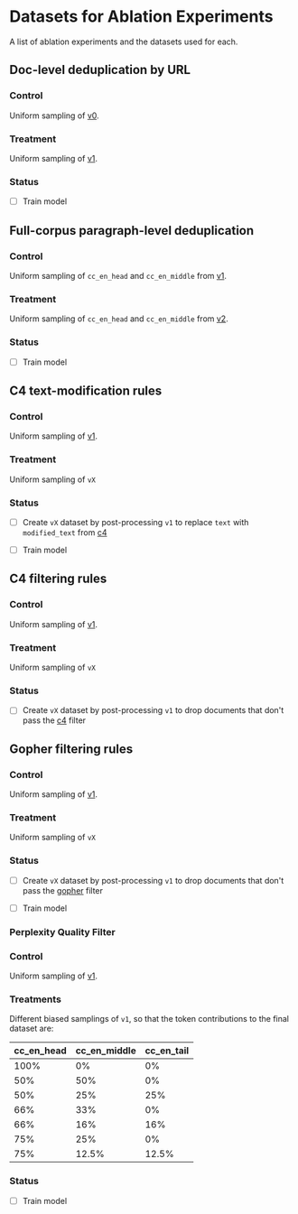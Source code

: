 # Datasets for Ablation Experiments

A list of ablation experiments and the datasets used for each.

## Doc-level deduplication by URL
 
### Control

Uniform sampling of [v0](./Notes.md#v0).

### Treatment

Uniform sampling of [v1](./Notes.md#v1).

### Status

 - [ ] Train model

## Full-corpus paragraph-level deduplication

### Control

Uniform sampling of `cc_en_head` and `cc_en_middle` from [v1](./NOTES.md#v1).

### Treatment

Uniform sampling of `cc_en_head` and `cc_en_middle` from [v2](./NOTES.md#v2).


### Status

 - [ ] Train model

## C4 text-modification rules

### Control

Uniform sampling of [v1](./Notes.md#v1). 

### Treatment

Uniform sampling of `vX`

### Status

 - [ ] Create `vX` dataset by post-processing `v1` to replace `text` with `modified_text` from [c4](../filtering_heuristics/c4.py) 
 - [ ] Train model


## C4 filtering rules

### Control

Uniform sampling of [v1](./Notes.md#v1).

### Treatment

Uniform sampling of `vX`

### Status

 - [ ] Create `vX` dataset by post-processing `v1` to drop documents that don't pass the [c4](../filtering_heuristics/c4.py) filter

## Gopher filtering rules

### Control

Uniform sampling of [v1](./Notes.md#v1).

### Treatment

Uniform sampling of `vX`

### Status

 - [ ] Create `vX` dataset by post-processing `v1` to drop documents that don't pass the [gopher](../filtering_heuristics/gopher.py) filter
 - [ ] Train model


### Perplexity Quality Filter

### Control

Uniform sampling of [v1](./Notes.md#v1).

### Treatments

Different biased samplings of `v1`, so that the token contributions to the final dataset are:

| cc_en_head | cc_en_middle | cc_en_tail |
|------------|--------------|------------|
| 100% | 0%           | 0%         |
 | 50% | 50%          | 0%         |
 | 50% | 25%          | 25%        |
 | 66% | 33%          | 0%         |
 | 66% | 16%          | 16%        |
 | 75% | 25%          | 0%         |
 | 75% | 12.5%        | 12.5%      |

### Status

- [ ] Train model

